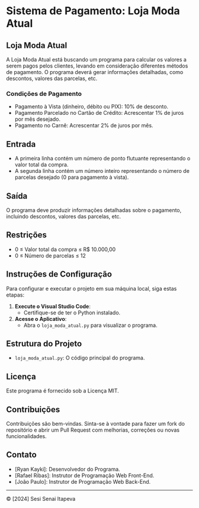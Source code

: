 # Sistema de Pagamento: Loja Moda Atual

## Loja Moda Atual
A Loja Moda Atual está buscando um programa para calcular os valores a serem pagos pelos clientes, levando em consideração diferentes métodos de pagamento. O programa deverá gerar informações detalhadas, como descontos, valores das parcelas, etc.

### Condições de Pagamento
- Pagamento à Vista (dinheiro, débito ou PIX): 10% de desconto.
- Pagamento Parcelado no Cartão de Crédito: Acrescentar 1% de juros por mês desejado.
- Pagamento no Carnê: Acrescentar 2% de juros por mês.

## Entrada
- A primeira linha contém um número de ponto flutuante representando o valor total da compra.
- A segunda linha contém um número inteiro representando o número de parcelas desejado (0 para pagamento à vista).

## Saída
O programa deve produzir informações detalhadas sobre o pagamento, incluindo descontos, valores das parcelas, etc.

## Restrições
- 0 ≤ Valor total da compra ≤ R$ 10.000,00
- 0 ≤ Número de parcelas ≤ 12

## Instruções de Configuração
Para configurar e executar o projeto em sua máquina local, siga estas etapas:

1. **Execute o Visual Studio Code**:
    - Certifique-se de ter o Python instalado.
2. **Acesse o Aplicativo**:
   - Abra o `loja_moda_atual.py` para visualizar o programa.

## Estrutura do Projeto
- `loja_moda_atual.py`: O código principal do programa.

## Licença
Este programa é fornecido sob a Licença MIT.

## Contribuições
Contribuições são bem-vindas. Sinta-se à vontade para fazer um fork do repositório e abrir um Pull Request com melhorias, correções ou novas funcionalidades.

## Contato
- [Ryan Kayki]: Desenvolvedor do Programa.
- [Rafael Ribas]: Instrutor de Programação Web Front-End.
- [João Paulo]: Instrutor de Programação Web Back-End.

---

© [2024] Sesi Senai Itapeva
